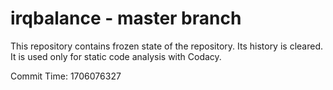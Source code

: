 # irqbalance - master branch

This repository contains frozen state of the repository.
Its history is cleared. It is used only for static code
analysis with Codacy.

Commit Time: 1706076327